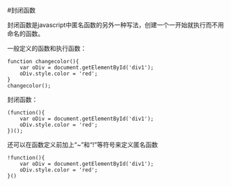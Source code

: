 #封闭函数


封闭函数是javascript中匿名函数的另外一种写法，创建一个一开始就执行而不用命名的函数。

一般定义的函数和执行函数：

```
function changecolor(){
    var oDiv = document.getElementById('div1');
    oDiv.style.color = 'red';
}
changecolor();
```


封闭函数：

```
(function(){
    var oDiv = document.getElementById('div1');
    oDiv.style.color = 'red';
})();
```


还可以在函数定义前加上“~”和“!”等符号来定义匿名函数

```
!function(){
    var oDiv = document.getElementById('div1');
    oDiv.style.color = 'red';
}()
```